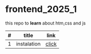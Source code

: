 # frontend_2025_1
 this repo to **learn** about htm,css and js 


| # | title | link |
| - | - | -|
|1 | instalation | [click](classes/class1.md)|